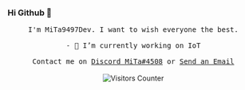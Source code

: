 ### Hi Github 👋

<p align="center">
  <samp>
     I'm MiTa9497Dev. I want to wish everyone the best. 
     <br><br>- 🔭 I’m currently working on IoT
     <br><br>Contact me on <a href="https://discordapp.com/users/628414320287678485">Discord MiTa#4508</a> or <a href="mailto:mita9497dev@gmail.com">Send an Email</a>
  </samp>
<br><br>
    <img src="https://visitor-badge.glitch.me/badge?page_id=mita9497dev.visitor-badge" alt="Visitors Counter">
</p>

<!--
**mita9497dev/mita9497dev** is a ✨ _special_ ✨ repository because its `README.md` (this file) appears on your GitHub profile.

Here are some ideas to get you started:

- 🔭 I’m currently working on ...
- 🌱 I’m currently learning ...
- 👯 I’m looking to collaborate on ...
- 🤔 I’m looking for help with ...
- 💬 Ask me about ...
- 📫 How to reach me: ...
- 😄 Pronouns: ...
- ⚡ Fun fact: ...
-->
